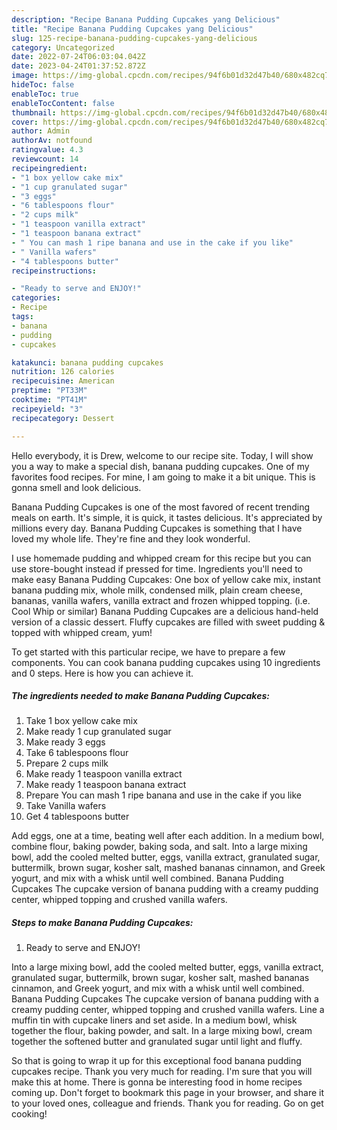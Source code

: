 ```yaml
---
description: "Recipe Banana Pudding Cupcakes yang Delicious"
title: "Recipe Banana Pudding Cupcakes yang Delicious"
slug: 125-recipe-banana-pudding-cupcakes-yang-delicious
category: Uncategorized
date: 2022-07-24T06:03:04.042Z
date: 2023-04-24T01:37:52.872Z
image: https://img-global.cpcdn.com/recipes/94f6b01d32d47b40/680x482cq70/banana-pudding-cupcakes-recipe-main-photo.jpg
hideToc: false
enableToc: true
enableTocContent: false
thumbnail: https://img-global.cpcdn.com/recipes/94f6b01d32d47b40/680x482cq70/banana-pudding-cupcakes-recipe-main-photo.jpg
cover: https://img-global.cpcdn.com/recipes/94f6b01d32d47b40/680x482cq70/banana-pudding-cupcakes-recipe-main-photo.jpg
author: Admin
authorAv: notfound
ratingvalue: 4.3
reviewcount: 14
recipeingredient:
- "1 box yellow cake mix"
- "1 cup granulated sugar"
- "3 eggs"
- "6 tablespoons flour"
- "2 cups milk"
- "1 teaspoon vanilla extract"
- "1 teaspoon banana extract"
- " You can mash 1 ripe banana and use in the cake if you like"
- " Vanilla wafers"
- "4 tablespoons butter"
recipeinstructions:

- "Ready to serve and ENJOY!"
categories:
- Recipe
tags:
- banana
- pudding
- cupcakes

katakunci: banana pudding cupcakes 
nutrition: 126 calories
recipecuisine: American
preptime: "PT33M"
cooktime: "PT41M"
recipeyield: "3"
recipecategory: Dessert

---
```



Hello everybody, it is Drew, welcome to our recipe site. Today, I will show you a way to make a special dish, banana pudding cupcakes. One of my favorites food recipes. For mine, I am going to make it a bit unique. This is gonna smell and look delicious.

Banana Pudding Cupcakes is one of the most favored of recent trending meals on earth. It's simple, it is quick, it tastes delicious. It's appreciated by millions every day. Banana Pudding Cupcakes is something that I have loved my whole life. They're fine and they look wonderful.

I use homemade pudding and whipped cream for this recipe but you can use store-bought instead if pressed for time. Ingredients you&#39;ll need to make easy Banana Pudding Cupcakes: One box of yellow cake mix, instant banana pudding mix, whole milk, condensed milk, plain cream cheese, bananas, vanilla wafers, vanilla extract and frozen whipped topping. (i.e. Cool Whip or similar) Banana Pudding Cupcakes are a delicious hand-held version of a classic dessert. Fluffy cupcakes are filled with sweet pudding &amp; topped with whipped cream, yum!


To get started with this particular recipe, we have to prepare a few components. You can cook banana pudding cupcakes using 10 ingredients and 0 steps. Here is how you can achieve it.

<!--inarticleads1-->

##### The ingredients needed to make Banana Pudding Cupcakes:

1. Take 1 box yellow cake mix
1. Make ready 1 cup granulated sugar
1. Make ready 3 eggs
1. Take 6 tablespoons flour
1. Prepare 2 cups milk
1. Make ready 1 teaspoon vanilla extract
1. Make ready 1 teaspoon banana extract
1. Prepare  You can mash 1 ripe banana and use in the cake if you like
1. Take  Vanilla wafers
1. Get 4 tablespoons butter


Add eggs, one at a time, beating well after each addition. In a medium bowl, combine flour, baking powder, baking soda, and salt. Into a large mixing bowl, add the cooled melted butter, eggs, vanilla extract, granulated sugar, buttermilk, brown sugar, kosher salt, mashed bananas cinnamon, and Greek yogurt, and mix with a whisk until well combined. Banana Pudding Cupcakes The cupcake version of banana pudding with a creamy pudding center, whipped topping and crushed vanilla wafers. 

<!--inarticleads2-->

##### Steps to make Banana Pudding Cupcakes:


1. Ready to serve and ENJOY!

Into a large mixing bowl, add the cooled melted butter, eggs, vanilla extract, granulated sugar, buttermilk, brown sugar, kosher salt, mashed bananas cinnamon, and Greek yogurt, and mix with a whisk until well combined. Banana Pudding Cupcakes The cupcake version of banana pudding with a creamy pudding center, whipped topping and crushed vanilla wafers. Line a muffin tin with cupcake liners and set aside. In a medium bowl, whisk together the flour, baking powder, and salt. In a large mixing bowl, cream together the softened butter and granulated sugar until light and fluffy. 

So that is going to wrap it up for this exceptional food banana pudding cupcakes recipe. Thank you very much for reading. I'm sure that you will make this at home. There is gonna be interesting food in home recipes coming up. Don't forget to bookmark this page in your browser, and share it to your loved ones, colleague and friends. Thank you for reading. Go on get cooking!
